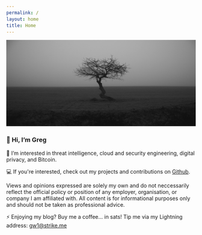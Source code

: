 ```yaml
---
permalink: /
layout: home
title: Home
---
```


<img src="./assets/imgs/pexels-merictuna-29907156 (3).jpg" width="800px">

### 👋 Hi, I’m Greg

👀 I’m interested in threat intelligence, cloud and security engineering, digital privacy, and Bitcoin.

💻 If you're interested, check out my projects and contributions on [Github](https://github.com/gwilkinson01).

Views and opinions expressed are solely my own and do not neccessarily reflect the official policy or position of any employer, organisation, or company I am affiliated with. All content is for informational purposes only and should not be taken as professional advice. 

⚡️ Enjoying my blog? Buy me a coffee… in sats! Tip me via my Lightning address: gw1@strike.me 